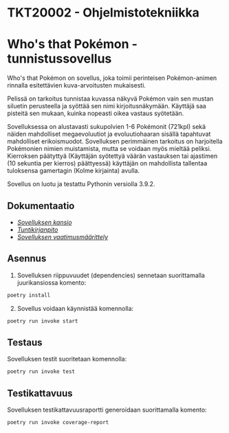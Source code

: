 # TKT20002 - Ohjelmistotekniikka


# Who's that Pokémon -tunnistussovellus

Who's that Pokémon on sovellus, joka toimii perinteisen Pokémon-animen rinnalla esitettävien kuva-arvoitusten mukaisesti.

Pelissä on tarkoitus tunnistaa kuvassa näkyvä Pokémon vain sen mustan siluetin perusteella ja syöttää sen nimi kirjoitusnäkymään. Käyttäjä saa pisteitä sen mukaan, kuinka nopeasti oikea vastaus syötetään.

Sovelluksessa on alustavasti sukupolvien 1-6 Pokémonit (721kpl) sekä näiden mahdolliset megaevoluutiot ja evoluutiohaaran sisällä tapahtuvat mahdolliset erikoismuodot. Sovelluksen perimmäinen tarkoitus on harjoitella Pokémonien nimien muistamista, mutta se voidaan myös mieltää peliksi. Kierroksen päätyttyä (Käyttäjän syötettyä väärän vastauksen tai ajastimen (10 sekuntia per kierros) päättyessä) käyttäjän on mahdollista tallentaa tuloksensa gamertagin (Kolme kirjainta) avulla.

Sovellus on luotu ja testattu Pythonin versiolla 3.9.2.

## Dokumentaatio

- *[Sovelluksen kansio](https://github.com/anttinevalainen/ot-harjoitustyo/tree/main/dokumentaatio)*
- *[Tuntikirjanpito](https://github.com/anttinevalainen/ot-harjoitustyo/blob/main/dokumentaatio/tuntikirjanpito.md)*
- *[Sovelluksen vaatimusmäärittely](https://github.com/anttinevalainen/ot-harjoitustyo/blob/main/dokumentaatio/vaatimusmaarittely.md)*

## Asennus

1. Sovelluksen riippuvuudet (dependencies) sennetaan suorittamalla juurikansiossa komento:

```bash
poetry install
```

2. Sovellus voidaan käynnistää komennolla:

```bash
poetry run invoke start
```


## Testaus

Sovelluksen testit suoritetaan komennolla:

```bash
poetry run invoke test
```

## Testikattavuus

Sovelluksen testikattavuusraportti generoidaan suorittamalla komento:

```bash
poetry run invoke coverage-report
```
